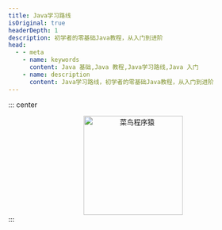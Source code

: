 ```yaml
---
title: Java学习路线
isOriginal: true
headerDepth: 1
description: 初学者的零基础Java教程，从入门到进阶
head:
  - - meta
    - name: keywords
      content: Java 基础,Java 教程,Java学习路线,Java 入门
    - name: description
      content: Java学习路线，初学者的零基础Java教程，从入门到进阶
---
```


::: center
<div align="center">
  <a href="https://noob.itweh.cn">
    <img src="/logo-dark.svg" width="200px" style="" alt="菜鸟程序猿">
  </a><br>
</div>
:::